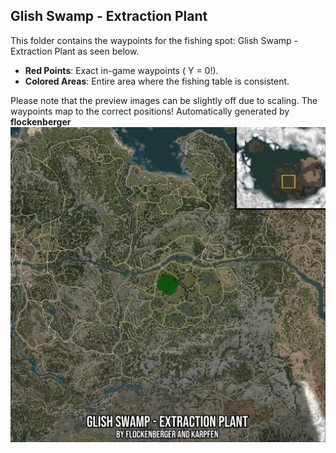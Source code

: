 ## Glish Swamp - Extraction Plant
This folder contains the waypoints for the fishing spot: Glish Swamp - Extraction Plant as seen below.

- **Red Points**: Exact in-game waypoints ( Y = 0!).
- **Colored Areas**: Entire area where the fishing table is consistent.

Please note that the preview images can be slightly off due to scaling. The waypoints map to the correct positions!
Automatically generated by **flockenberger**
![preview_Glish Swamp - Extraction Plant](./Preview.webp)